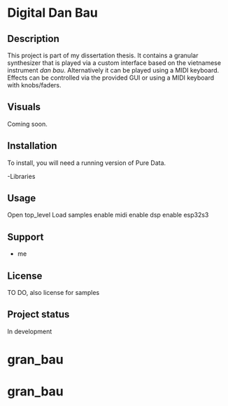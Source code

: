 # Digital Dan Bau



## Description
This project is part of my dissertation thesis.
It contains a granular synthesizer that is played via a custom interface based on the vietnamese instrument *dan bau*.
Alternatively it can be played using a MIDI keyboard.
Effects can be controlled via the provided GUI or using a MIDI keyboard with knobs/faders.

## Visuals
Coming soon.

## Installation
To install, you will need a running version of Pure Data.

-Libraries

## Usage
Open top_level
Load samples 
enable midi
enable dsp
enable esp32s3

## Support
- me


## License
TO DO, also license for samples 

## Project status
In development
# gran_bau
# gran_bau
